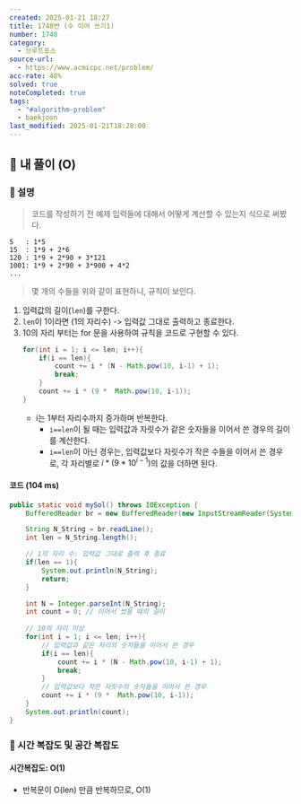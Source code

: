 ```yaml
---
created: 2025-01-21 18:27
title: 1748번 (수 이어 쓰기1)
number: 1748
category:
  - 브루트포스
source-url:
  - https://www.acmicpc.net/problem/
acc-rate: 48%
solved: true
noteCompleted: true
tags:
  - "#algorithm-problem"
  - baekjoon
last_modified: 2025-01-21T18:28:00
---
```

## 💁 내 풀이 (O)
### 🍪 설명
> 코드를 작성하기 전 예제 입력들에 대해서 어떻게 계산할 수 있는지 식으로 써봤다.
```
5   : 1*5 
15  : 1*9 + 2*6
120 : 1*9 + 2*90 + 3*121
1001: 1*9 + 2*90 + 3*900 + 4*2
...
```
> 몇 개의 수들을 위와 같이 표현하니, 규칙이 보인다.

1. 입력값의 길이(`len`)를 구한다.
2. `len`이 1이라면 (1의 자리수) -> 입력값 그대로 출력하고 종료한다.
3. 10의 자리 부터는 for 문을 사용하여 규칙을 코드로 구현할 수 있다.
	```java
	for(int i = 1; i <= len; i++){
		if(i == len){
			count += i * (N - Math.pow(10, i-1) + 1);
			break;
		}
		count += i * (9 *  Math.pow(10, i-1));
	}
	```
	- i는 1부터 자리수까지 증가하며 반복한다.
		- `i==len`이 될 때는 입력값과 자릿수가 같은 숫자들을 이어서 쓴 경우의 길이를 계산한다.
		- `i==len`이 아닌 경우는, 입력값보다 자릿수가 작은 수들을 이어서 쓴 경우로, 각 자리별로 $i * (9 * 10^{i-1})$의 값을 더하면 된다.


#### 코드 (104 ms)
```java
public static void mySol() throws IOException {
	BufferedReader br = new BufferedReader(new InputStreamReader(System.in));

	String N_String = br.readLine();
	int len = N_String.length();

	// 1의 자리 수: 입력값 그대로 출력 후 종료
	if(len == 1){
		System.out.println(N_String);
		return;
	}

	int N = Integer.parseInt(N_String);
	int count = 0; // 이어서 썼을 때의 길이
	
	// 10의 자리 이상
	for(int i = 1; i <= len; i++){
		// 입력값과 같은 자리의 숫자들을 이어서 쓴 경우
		if(i == len){
			count += i * (N - Math.pow(10, i-1) + 1);
			break;
		}
		// 입력값보다 작은 자릿수의 숫자들을 이어서 쓴 경우
		count += i * (9 *  Math.pow(10, i-1));
	}
	System.out.println(count);
}
```

### 🍪 시간 복잡도 및 공간 복잡도
#### 시간복잡도: O(1)
- 반복문이 O(len) 만큼 반복하므로, O(1)







